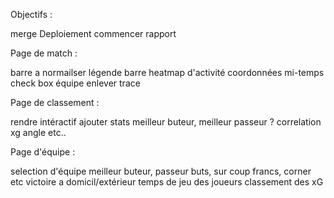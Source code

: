 Objectifs :

merge
Deploiement
commencer rapport

Page de match :

barre a normailser
légende barre
heatmap d'activité
coordonnées mi-temps
check box équipe
enlever trace

Page de classement :

rendre intéractif
ajouter stats meilleur buteur,
meilleur passeur ?
correlation xg angle
etc..

Page d'équipe :

selection d'équipe
meilleur buteur, passeur
buts, sur coup francs, corner etc
victoire a domicil/extérieur
temps de jeu des joueurs
classement des xG
